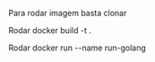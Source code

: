 Para rodar imagem basta clonar

Rodar docker build -t <TAG> .

Rodar docker run --name run-golang <TAG>
